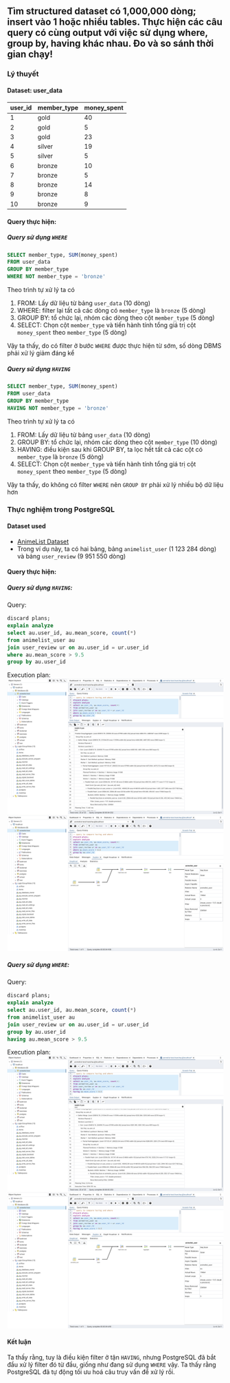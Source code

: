 ## Tìm structured dataset có 1,000,000 dòng; insert vào 1 hoặc nhiều tables. Thực hiện các câu query có cùng output với việc sử dụng where, group by, having khác nhau. Đo và so sánh thời gian chạy!

### Lý thuyết
#### Dataset: user_data

| user_id | member_type | money_spent |
| ------- | ----------- | ----------- |
| 1       | gold        | 40          |
| 2       | gold        | 5           |
| 3       | gold        | 23          |
| 4       | silver      | 19          |
| 5       | silver      | 5           |
| 6       | bronze      | 10          |
| 7       | bronze      | 5           |
| 8       | bronze      | 14          |
| 9       | bronze      | 8           |
| 10      | bronze      | 9           |
#### Query thực hiện:
##### Query sử dụng `WHERE`
```SQL
SELECT member_type, SUM(money_spent)
FROM user_data
GROUP BY member_type
WHERE NOT member_type = 'bronze'
```

Theo trình tự xử lý ta có
1. FROM: Lấy dữ liệu từ bảng `user_data` (10 dòng)
2. WHERE: filter lại tất cả các dòng có `member_type` là `bronze` (5 dòng)
3. GROUP BY: tổ chức lại, nhóm các dòng theo cột `member_type` (5 dòng)
4. SELECT: Chọn cột `member_type` và tiến hành tính tổng giá trị cột `money_spent` theo `member_type` (5 dòng)

Vậy ta thấy, do có filter ở bước `WHERE` được thực hiện từ sớm, số dòng DBMS phải xử lý giảm đáng kể
##### Query sử dụng `HAVING`
```SQL
SELECT member_type, SUM(money_spent)
FROM user_data
GROUP BY member_type
HAVING NOT member_type = 'bronze'
```

Theo trình tự xử lý ta có
1. FROM: Lấy dữ liệu từ bảng `user_data` (10 dòng)
2. GROUP BY: tổ chức lại, nhóm các dòng theo cột `member_type` (10 dòng)
3. HAVING: điều kiện sau khi GROUP BY, ta lọc hết tất cả các cột có `member_type` là `bronze` (5 dòng)
4. SELECT: Chọn cột `member_type` và tiến hành tính tổng giá trị cột `money_spent` theo `member_type` (5 dòng)

Vậy ta thấy, do không có filter `WHERE` nên `GROUP BY` phải xử lý nhiều bộ dữ liệu hơn
### Thực nghiệm trong PostgreSQL
#### Dataset used
- [AnimeList Dataset](https://www.kaggle.com/datasets/svanoo/myanimelist-dataset/data)
- Trong ví dụ này, ta có hai bảng, bảng `animelist_user` (1 123 284 dòng) và bảng `user_review` (9 951 550 dòng)
#### Query thực hiện:
##### Query sử dụng `HAVING`:
Query:
```SQL
discard plans;
explain analyze
select au.user_id, au.mean_score, count(*)
from animelist_user au
join user_review ur on au.user_id = ur.user_id
where au.mean_score > 9.5 
group by au.user_id 
```
Execution plan:
![](Images/Pasted%20image%2020240624142953.png)
![](Images/Pasted%20image%2020240624143103.png)
##### Query sử dụng `WHERE`:
Query:
```SQL
discard plans;
explain analyze
select au.user_id, au.mean_score, count(*)
from animelist_user au
join user_review ur on au.user_id = ur.user_id
group by au.user_id 
having au.mean_score > 9.5 
```
Execution plan:
![](Images/Pasted%20image%2020240624143227.png)
![](Images/Pasted%20image%2020240624143256.png)

#### Kết luận
Ta thấy rằng, tuy là điều kiện filter ở tận `HAVING`, nhưng PostgreSQL đã bắt đầu xử lý filter đó từ đầu, giống như đang sử dụng `WHERE` vậy. Ta thấy rằng PostgreSQL đã tự động tối ưu hoá câu truy vấn để xử lý rồi.